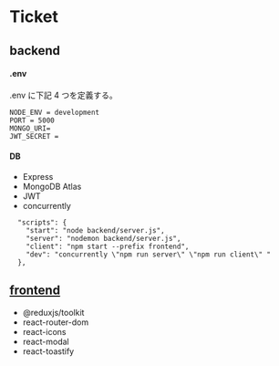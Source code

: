# Ticket

## backend

#### .env

.env に下記 4 つを定義する。

```
NODE_ENV = development
PORT = 5000
MONGO_URI=
JWT_SECRET =
```

#### DB

- Express
- MongoDB Atlas
- JWT
- concurrently

```
  "scripts": {
    "start": "node backend/server.js",
    "server": "nodemon backend/server.js",
    "client": "npm start --prefix frontend",
    "dev": "concurrently \"npm run server\" \"npm run client\" "
  },
```

## [frontend](https://github.com/boston-terrier-kirin/react/tree/main/09_ticket/frontend)

- @reduxjs/toolkit
- react-router-dom
- react-icons
- react-modal
- react-toastify
